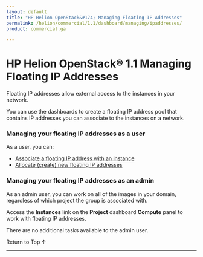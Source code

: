 ```yaml
---
layout: default
title: "HP Helion OpenStack&#174; Managing Floating IP Addresses"
permalink: /helion/commercial/1.1/dashboard/managing/ipaddresses/
product: commercial.ga

---
```

<!--PUBLISHED-->

<script>

function PageRefresh {
onLoad="window.refresh"
}

PageRefresh();

</script>

<!--
<p style="font-size: small;"> <a href="/helion/commercial/1.1/ga1/install/">&#9664; PREV</a> | <a href="/helion/commercial/1.1/ga1/install-overview/">&#9650; UP</a> | <a href="/helion/commercial/1.1/ga1/">NEXT &#9654;</a> 
-->

# HP Helion OpenStack&#174; 1.1 Managing Floating IP Addresses

Floating IP addresses allow external access to the instances in your network. 

You can use the dashboards to create a floating IP address pool that contains IP addresses you can associate to the instances on a network.

### Managing your floating IP addresses as a user

As a user, you can:

* [Associate a floating IP address with an instance](/helion/commercial/1.1/dashboard/managing/ipaddresses/associate/)
* [Allocate (create) new floating IP addresses](/helion/commercial/1.1/dashboard/managing/ipaddresses/associate/)

### Managing your floating IP addresses as an admin ###

As an admin user, you can work on all of the images in your domain, regardless of which project the group is associated with.

Access the **Instances** link on the **Project** dashboard **Compute** panel to work with floating IP addresses.

There are no additional tasks available to the admin user.

<a href="#top" style="padding:14px 0px 14px 0px; text-decoration: none;"> Return to Top &#8593; </a>


----
